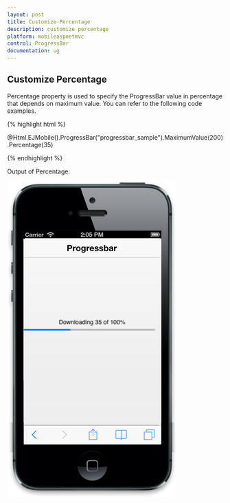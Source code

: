 ```yaml
---
layout: post
title: Customize-Percentage
description: customize percentage
platform: mobileaspnetmvc
control: ProgressBar
documentation: ug
---
```


## Customize Percentage

Percentage property is used to specify the ProgressBar value in percentage that depends on maximum value. You can refer to the following code examples.  

{% highlight html %}

@Html.EJMobile().ProgressBar("progressbar_sample").MaximumValue(200).Percentage(35)

{% endhighlight %}

Output of Percentage:

![](Customize-Percentage_images/Customize-Percentage_img1.png)



